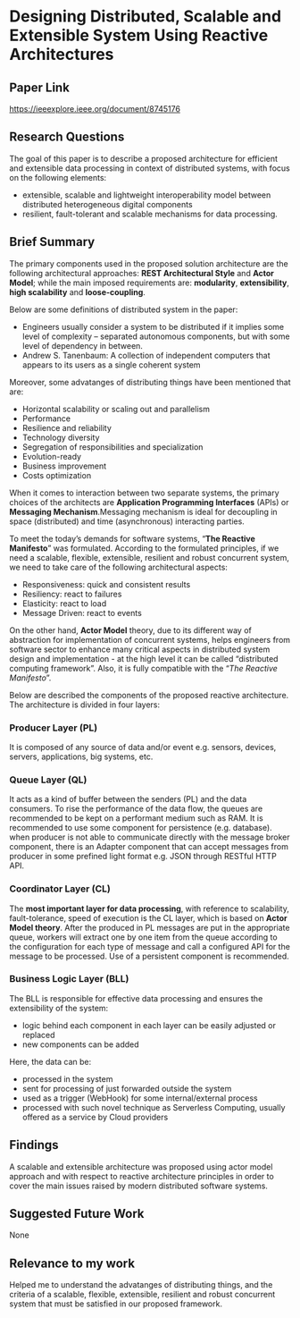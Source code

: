 # Designing Distributed, Scalable and Extensible System Using Reactive Architectures
## Paper Link

https://ieeexplore.ieee.org/document/8745176

## Research Questions

The goal of this paper is to describe a proposed architecture for efficient and extensible data processing in context of distributed systems, with focus on the following elements:

- extensible, scalable and lightweight interoperability model between distributed heterogeneous digital components
- resilient, fault-tolerant and scalable mechanisms for data processing.

## Brief Summary

The primary components used in the proposed solution architecture are the following architectural approaches: **REST Architectural Style** and **Actor Model**; while the main imposed requirements are: **modularity**, **extensibility**, **high scalability** and **loose-coupling**.

Below are some definitions of distributed system in the paper:

- Engineers usually consider a system to be distributed if it implies some level of complexity – separated autonomous components, but with some level of dependency in between.
- Andrew S. Tanenbaum: A collection of independent computers that appears to its users as a single coherent system

Moreover, some advatanges of distributing things have been mentioned that are:

- Horizontal scalability or scaling out and parallelism
- Performance
- Resilience and reliability
- Technology diversity
- Segregation of responsibilities and specialization 
- Evolution-ready
- Business improvement 
- Costs optimization 

When it comes to interaction between two separate systems, the primary choices of the architects are **Application Programming Interfaces** (APIs) or **Messaging Mechanism**.Messaging mechanism is ideal for decoupling in space (distributed) and time (asynchronous) interacting parties.

To meet the today’s demands for software systems, “**The Reactive Manifesto**” was formulated. According to the formulated principles, if we need a scalable, flexible, extensible, resilient and robust concurrent system, we need to take care of the following architectural aspects:

- Responsiveness: quick and consistent results
- Resiliency: react to failures
- Elasticity: react to load
- Message Driven: react to events

On the other hand, **Actor Model** theory, due to its different way of abstraction for implementation of concurrent systems, helps engineers from software sector to enhance many critical aspects in distributed system design and implementation - at the high level it can be called “distributed computing framework”. Also, it is fully compatible with the “*The Reactive Manifesto*”. 

Below are described the components of the proposed reactive architecture. The architecture is divided in four layers:

### Producer Layer (PL)

It is composed of any source of data and/or event e.g. sensors, devices, servers, applications, big systems, etc.

### Queue Layer (QL)

It acts as a kind of buffer between the senders (PL) and the data consumers. To rise the performance of the data flow, the queues are recommended to be kept on a
performant medium such as RAM. It is recommended to use some component for persistence (e.g. database). when producer is not able to communicate directly with the message broker component, there is an Adapter component that can accept messages from producer in some prefined light format e.g. JSON through RESTful HTTP API.

### Coordinator Layer (CL)

The **most important layer for data processing**, with reference to scalability, fault-tolerance, speed of execution is the CL layer, which is based on **Actor Model theory**. After the produced in PL messages are put in the appropriate queue, workers will extract one by one item from the queue according to the configuration for each type of message and call a configured API for the message to be processed. Use of a persistent component is recommended.

### Business Logic Layer (BLL)

The BLL is responsible for effective data processing and ensures the extensibility of the system:

- logic behind each component in each layer can be easily adjusted or replaced
- new components can be added
  
Here, the data can be:

- processed in the system
- sent for processing of just forwarded outside the system 
- used as a trigger (WebHook) for some internal/external process 
- processed with such novel technique as Serverless Computing, usually offered as a service by Cloud providers 

## Findings

A scalable and extensible architecture was proposed using actor model approach and with respect to reactive architecture principles in order to cover the main issues raised by modern distributed software systems.

## Suggested Future Work

None

## Relevance to my work

Helped me to understand the advatanges of distributing things, and the criteria of  a scalable, flexible, extensible, resilient and robust concurrent system that must be satisfied in our proposed framework.
